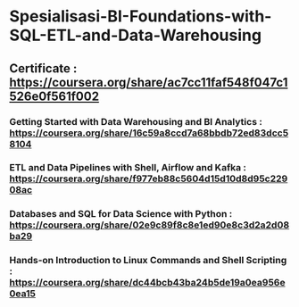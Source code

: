 # Spesialisasi-BI-Foundations-with-SQL-ETL-and-Data-Warehousing

## Certificate : https://coursera.org/share/ac7cc11faf548f047c1526e0f561f002
### Getting Started with Data Warehousing and BI Analytics : https://coursera.org/share/16c59a8ccd7a68bbdb72ed83dcc58104
### ETL and Data Pipelines with Shell, Airflow and Kafka : https://coursera.org/share/f977eb88c5604d15d10d8d95c22908ac
### Databases and SQL for Data Science with Python : https://coursera.org/share/02e9c89f8c8e1ed90e8c3d2a2d08ba29
### Hands-on Introduction to Linux Commands and Shell Scripting : https://coursera.org/share/dc44bcb43ba24b5de19a0ea956e0ea15
